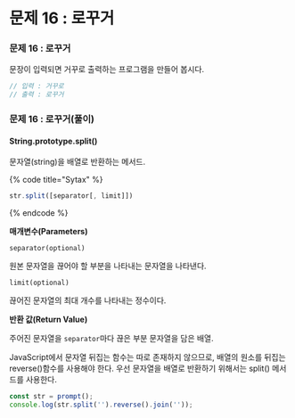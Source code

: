 # 문제 16 : 로꾸거

### 문제 16 : 로꾸거

문장이 입력되면 거꾸로 출력하는 프로그램을 만들어 봅시다.

```javascript
// 입력 : 거꾸로
// 출력 : 로꾸거
```

### 문제 16 : 로꾸거\(풀이\)

#### String.prototype.split\(\)

문자열\(string\)을 배열로 반환하는 메서드.

{% code title="Sytax" %}
```javascript
str.split([separator[, limit]])
```
{% endcode %}

**매개변수\(Parameters\)**

`separator(optional)`

원본 문자열을 끊어야 할 부분을 나타내는 문자열을 나타낸다.

`limit(optional)`

끊어진 문자열의 최대 개수를 나타내는 정수이다.

**반환 값\(Return Value\)**

주어진 문자열을 `separator`마다 끊은 부분 문자열을 담은 배열.





 JavaScript에서 문자열 뒤집는 함수는 따로 존재하지 않으므로, 배열의 원소를 뒤집는 reverse\(\)함수를 사용해야 한다. 우선 문자열을 배열로 반환하기 위해서는 split\(\) 메서드를 사용한다.

```javascript
const str = prompt();
console.log(str.split('').reverse().join(''));
```

